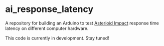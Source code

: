# ai_response_latency
A repository for building an Arduino to test [Asterioid Impact](https://github.com/richardhuskey/asteroid_impact) response time latency on different computer hardware.

This code is currently in development. Stay tuned!
